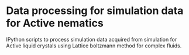 # Data processing for simulation data for Active nematics

IPython scripts to process  simulation data acquired from simulation for Active liquid crystals using Lattice boltzmann method for complex fluids.
